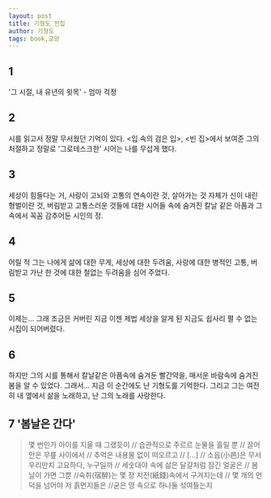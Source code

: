 ```yaml
---
layout: post
title: 기형도 전집
author: 기형도
tags: book,교양
---
```


## 1 
'그 시절, 내 유년의 윗목' - 엄마 걱정

## 2
시를 읽고서 정말 무서웠던 기억이 있다. <입 속의 검은 입>, <빈 집>에서 보여준 그의 처절하고 정말로 '그로테스크한' 시어는 나를 무섭게 했다.

## 3
세상이 힘들다는 거, 사랑이 고뇌와 고통의 연속이란 것, 살아가는 것 자체가 신이 내린 형벌이란 것, 버림받고 고통스러운 것들에 대한 시어들 속에 숨겨진 칼날 같은 아픔과 그 속에서 꼭꼼 감추어둔 시인의 정.

## 4
어릴 적 그는 나에게 삶에 대한 무게, 세상에 대한 두려움, 사랑에 대한 병적인 고통, 버림받고 가난 한 것에 대한 철없는 두려움을 심어 주었다.

## 5
이제는... 그래 조금은 커버린 지금 이젠 제법 세상을 알게 된 지금도 쉽사리 펼 수 없는 시집이 되어버렸다.

## 6
하지만 그의 시를 통해서 칼날같은 아픔속에 숨겨둔 빨간약을, 매서운 바람속에 숨겨진 봄을 알 수 있었다. 그래서... 지금 이 순간에도 난 기형도를 기억한다. 그리고 그는 여전히 내 옆에서 삶을 노래하고, 난 그의 노래를 사랑한다.

## 7 '봄날은 간다'
> 몇 번인가 아이를 지울 때 그랬듯이 // 습관적으로 주르르 눈물을 흘릴 뿐 // 끌어안은 무릎 사이에서 // 추억은 내용물 없이 떠오르고 // [...] // 소읍(小邑)은 무서우리만치 고요하다, 누구일까 // 세숫대야 속에 삶은 달걀처럼 잠긴 얼굴은 // 봄날이 가면 그뿐 //숙취(宿醉)는 몇 장 지전(紙錢)속에서 구겨지는데 // 몇 개의 언덕을 넘어야 저 흙먼지들은 //굳은 땅 속으로 하나둘 섞여들는지

